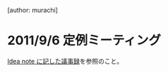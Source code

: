 [author: murachi]
# 2011/9/6 定例ミーティング

[Idea note に記した議事録](http:://developer.harapeko.jp/trac/original/ideanote/wiki/%E8%AD%B0%E4%BA%8B%E9%8C%B2/2011/9/6)を参照のこと。
